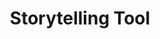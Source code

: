 ---
title: Storytelling Tool
shortName: false
description: Learning from our differences and connecting through stories.
tags: []
link: https://stories.floeproject.org/
---